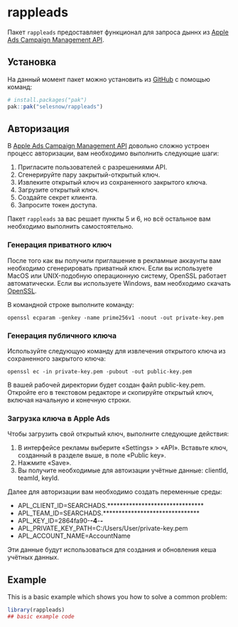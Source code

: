 
# rappleads

<!-- badges: start -->
<!-- badges: end -->

Пакет `rappleads` предоставляет функционал для запроса дыннх из [Apple Ads Campaign Management API](https://developer.apple.com/documentation/apple_ads).

## Установка

На данный момент пакет можно установить из [GitHub](https://github.com/selesnow/rappleads) с помощью команд:

``` r
# install.packages("pak")
pak::pak("selesnow/rappleads")
```

## Авторизация
В [Apple Ads Campaign Management API](https://developer.apple.com/documentation/apple_ads) довольно сложно устроен процесс авторизации, вам необходимо выполнить следующие шаги:

1. Пригласите пользователей с разрешениями API.
2. Сгенерируйте пару закрытый-открытый ключ.
3. Извлеките открытый ключ из сохраненного закрытого ключа.
4. Загрузите открытый ключ.
5. Создайте секрет клиента.
6. Запросите токен доступа.

Пакет `rappleads` за вас решает пункты 5 и 6, но всё остальное вам необходимо выполнить самостоятельно.

### Генерация приватного ключ
После того как вы получили приглашение в рекламные аккаунты вам необходимо сгенерировать приватный ключ. 
Если вы используете MacOS или UNIX-подобную операционную систему, OpenSSL работает автоматически. Если вы используете Windows, вам необходимо скачать [OpenSSL](https://www.openssl.org/).
 
В командной строке выполните команду:

```
openssl ecparam -genkey -name prime256v1 -noout -out private-key.pem
```

### Генерация публичного ключа
Используйте следующую команду для извлечения открытого ключа из сохраненного закрытого ключа:

```
openssl ec -in private-key.pem -pubout -out public-key.pem
```

В вашей рабочей директории будет создан файл public-key.pem. Откройте его в текстовом редакторе и скопируйте открытый ключ, включая начальную и конечную строки.

### Загрузка ключа в Apple Ads

Чтобы загрузить свой открытый ключ, выполните следующие действия:
1. В интерфейсе рекламы выберите «Settings» > «API». Вставьте ключ, созданный в разделе выше, в поле «Public key».
2. Нажмите «Save». 
3. Вы получите необходимые для автоизации учётные данные: clientId, teamId, keyId.

Далее для авторизации вам необходимо создать переменные среды:

* APL_CLIENT_ID=SEARCHADS.*******************************
* APL_TEAM_ID=SEARCHADS.*******************************
* APL_KEY_ID=2864fa90-****-4****-****-****
* APL_PRIVATE_KEY_PATH=C:/Users/User/private-key.pem
* APL_ACCOUNT_NAME=AccountName

Эти данные будут использоваться для создания и обновления кеша учётных данных.

## Example

This is a basic example which shows you how to solve a common problem:

``` r
library(rappleads)
## basic example code
```


